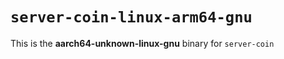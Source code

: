 # `server-coin-linux-arm64-gnu`

This is the **aarch64-unknown-linux-gnu** binary for `server-coin`
